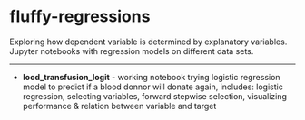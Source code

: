 # fluffy-regressions
Exploring how dependent variable is determined by explanatory variables.  Jupyter notebooks with regression models on different data sets.
***
* **lood_transfusion_logit** - working notebook trying logistic regression model to predict if a blood donnor will donate again, includes:
logistic regression, selecting variables, forward stepwise selection, visualizing performance & relation between variable and target
